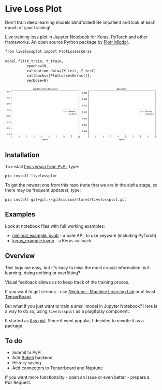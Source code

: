 # Live Loss Plot

Don't train deep learning models blindfolded! Be impatient and look at each epoch of your training!

Live training loss plot in [Jupyter Notebook](http://jupyter.org/) for [Keras](https://keras.io/), [PyTorch](http://pytorch.org/) and other frameworks. An open source Python package by [Piotr Migdał](http://p.migdal.pl/).

```
from livelossplot import PlotLossesKeras

model.fit(X_train, Y_train,
          epochs=10,
          validation_data=(X_test, Y_test),
          callbacks=[PlotLossesKeras()],
          verbose=0)
```

![](livelossplot.gif)

## Installation

To install [this verson from PyPI](https://pypi.python.org/pypi/livelossplot/), type:

```
pip install livelossplot
```

To get the newest one from this repo (note that we are in the alpha stage, so there may be frequent updates), type:

```
pip install git+git://github.com/stared/livelossplot.git
```

## Examples

Look at notebook files with full working examples:

* [minimal_example.ipynb](https://github.com/stared/livelossplot/blob/master/minimal_example.ipynb) - a bare API, to use anyware (including PyTorch)
* [keras_example.ipynb](https://github.com/stared/livelossplot/blob/master/keras_example.ipynb) - a Keras callback

## Overview

Text logs are easy, but it's easy to miss the most crucial information: is it learning, doing nothing or overfitting?

Visual feedback allows us to keep track of the training proces.

If you want to get serious - use [Neptune - Machine Learning Lab](https://neptune.ml/) or at least [TensorBoard](https://www.tensorflow.org/programmers_guide/summaries_and_tensorboard).

But what if you just want to train a small model in Jupyter Notebook? Here is a way to do so, using `livelossplot` as a plug&play component.

It started as [this gist](https://gist.github.com/stared/dfb4dfaf6d9a8501cd1cc8b8cb806d2e). Since it went popular, I decided to rewrite it as a package.

## To do

* Submit to PyPI
* Add [Bokeh](https://bokeh.pydata.org/) backend
* History saving
* Add connectors to Tensorboard and Neptune

If you want more functionality - open an Issue or even better - prepare a Pull Request.
